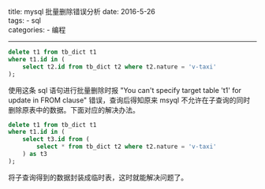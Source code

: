 title: mysql 批量删除错误分析
date: 2016-5-26  
tags:
    - sql  
categories:
    - 编程

---


```sql
delete t1 from tb_dict t1 
where t1.id in (
	select t2.id from tb_dict t2 where t2.nature = 'v-taxi'
);
```

使用这条 sql 语句进行批量删除时报 "You can't specify target table 't1' for update in FROM clause" 错误，查询后得知原来 msyql 不允许在子查询的同时删除原表中的数据。下面对应的解决办法。


```sql
delete t1 from tb_dict t1 
where t1.id in (
	select t3.id from (
		select * from tb_dict t2 where t2.nature = 'v-taxi'
	) as t3
);
``` 

将子查询得到的数据封装成临时表，这时就能解决问题了。


<br>